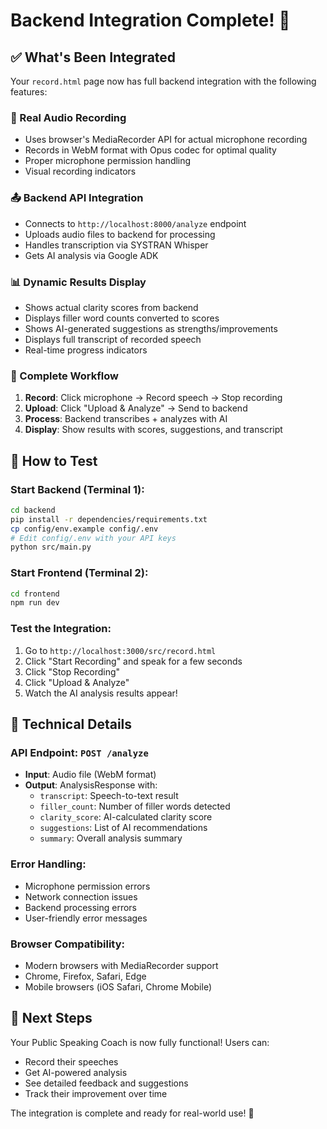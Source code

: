 # Backend Integration Complete! 🎉

## ✅ What's Been Integrated

Your `record.html` page now has full backend integration with the following features:

### **🎤 Real Audio Recording**
- Uses browser's MediaRecorder API for actual microphone recording
- Records in WebM format with Opus codec for optimal quality
- Proper microphone permission handling
- Visual recording indicators

### **📤 Backend API Integration**
- Connects to `http://localhost:8000/analyze` endpoint
- Uploads audio files to backend for processing
- Handles transcription via SYSTRAN Whisper
- Gets AI analysis via Google ADK

### **📊 Dynamic Results Display**
- Shows actual clarity scores from backend
- Displays filler word counts converted to scores
- Shows AI-generated suggestions as strengths/improvements
- Displays full transcript of recorded speech
- Real-time progress indicators

### **🔄 Complete Workflow**
1. **Record**: Click microphone → Record speech → Stop recording
2. **Upload**: Click "Upload & Analyze" → Send to backend
3. **Process**: Backend transcribes + analyzes with AI
4. **Display**: Show results with scores, suggestions, and transcript

## 🚀 How to Test

### **Start Backend** (Terminal 1):
```bash
cd backend
pip install -r dependencies/requirements.txt
cp config/env.example config/.env
# Edit config/.env with your API keys
python src/main.py
```

### **Start Frontend** (Terminal 2):
```bash
cd frontend
npm run dev
```

### **Test the Integration**:
1. Go to `http://localhost:3000/src/record.html`
2. Click "Start Recording" and speak for a few seconds
3. Click "Stop Recording" 
4. Click "Upload & Analyze"
5. Watch the AI analysis results appear!

## 🔧 Technical Details

### **API Endpoint**: `POST /analyze`
- **Input**: Audio file (WebM format)
- **Output**: AnalysisResponse with:
  - `transcript`: Speech-to-text result
  - `filler_count`: Number of filler words detected
  - `clarity_score`: AI-calculated clarity score
  - `suggestions`: List of AI recommendations
  - `summary`: Overall analysis summary

### **Error Handling**:
- Microphone permission errors
- Network connection issues
- Backend processing errors
- User-friendly error messages

### **Browser Compatibility**:
- Modern browsers with MediaRecorder support
- Chrome, Firefox, Safari, Edge
- Mobile browsers (iOS Safari, Chrome Mobile)

## 🎯 Next Steps

Your Public Speaking Coach is now fully functional! Users can:
- Record their speeches
- Get AI-powered analysis
- See detailed feedback and suggestions
- Track their improvement over time

The integration is complete and ready for real-world use! 🚀
